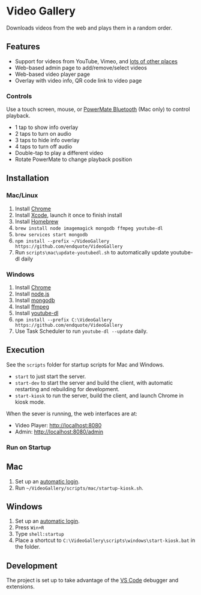 # Video Gallery

Downloads videos from the web and plays them in a random order.

## Features

* Support for videos from YouTube, Vimeo, and [lots of other places](http://rg3.github.io/youtube-dl/supportedsites.html)
* Web-based admin page to add/remove/select videos
* Web-based video player page
* Overlay with video info, QR code link to video page

### Controls

Use a touch screen, mouse, or [PowerMate Bluetooth](https://griffintechnology.com/us/powermate-bluetooth) (Mac only) to control playback.

* 1 tap to show info overlay
* 2 taps to turn on audio
* 3 taps to hide info overlay
* 4 taps to turn off audio
* Double-tap to play a different video
* Rotate PowerMate to change playback position

## Installation

### Mac/Linux

1. Install [Chrome](https://www.google.com/chrome/)
1. Install [Xcode](https://itunes.apple.com/us/app/xcode/id497799835?mt=12), launch it once to finish install
1. Install [Homebrew](https://brew.sh)
1. `brew install node imagemagick mongodb ffmpeg youtube-dl`
1. `brew services start mongodb`
1. `npm install --prefix ~/VideoGallery https://github.com/endquote/VideoGallery`
1. Run `scripts\mac\update-youtubedl.sh` to automatically update youtube-dl daily

### Windows

1. Install [Chrome](https://www.google.com/chrome/)
1. Install [node.js](https://nodejs.org)
1. Install [mongodb](https://www.mongodb.com)
1. Install [ffmpeg](http://ffmpeg.org)
1. Install [youtube-dl](http://rg3.github.io/youtube-dl/)
1. `npm install --prefix C:\VideoGallery https://github.com/endquote/VideoGallery`
1. Use Task Scheduler to run `youtube-dl --update` daily.

## Execution

See the `scripts` folder for startup scripts for Mac and Windows.

* `start` to just start the server.
* `start-dev` to start the server and build the client, with automatic restarting and rebuilding for development.
* `start-kiosk` to run the server, build the client, and launch Chrome in kiosk mode.

When the sever is running, the web interfaces are at:

* Video Player: [http://localhost:8080](http://localhost:8080)
* Admin: [http://localhost:8080/admin](http://localhost:8080/admin)

### Run on Startup

## Mac

1. Set up an [automatic login](https://support.apple.com/en-us/HT201476).
1. Run `~/VideoGallery/scripts/mac/startup-kiosk.sh`.

## Windows

1. Set up an [automatic login](https://technet.microsoft.com/en-us/library/ee872306.aspx).
1. Press `Win+R`
1. Type `shell:startup`
1. Place a shortcut to `C:\VideoGallery\scripts\windows\start-kiosk.bat` in the folder.

## Development

The project is set up to take advantage of the [VS Code](https:\/code.visualstudio.com) debugger and extensions.
